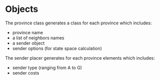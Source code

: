 Objects
========

The province class generates a class for each province which includes:

- province name
- a list of neighbors names
- a sender object
- sender options (for state space calculation)

The sender placer generates for each province elements which includes:
- sender type (ranging from A to G)
- sender costs
